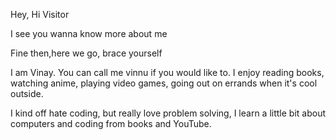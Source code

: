 Hey,
Hi Visitor

I see you wanna know more about me

Fine then,here we go, brace yourself

I am Vinay. You can call me vinnu if you would like to. I enjoy reading books, watching anime, playing video games, going out on errands when it's cool outside.

I kind off hate coding, but really love problem solving, I learn a little bit about computers and coding from books and YouTube.


<!--
**vinnu23/vinnu23** is a ✨ _special_ ✨ repository because its `README.md` (this file) appears on your GitHub profile.

Here are some ideas to get you started:

- 🔭 I’m currently working on ...
- 🌱 I’m currently learning ...
- 👯 I’m looking to collaborate on ...
- 🤔 I’m looking for help with ...
- 💬 Ask me about ...
- 📫 How to reach me: ...
- 😄 Pronouns: ...
- ⚡ Fun fact: ...
-->
